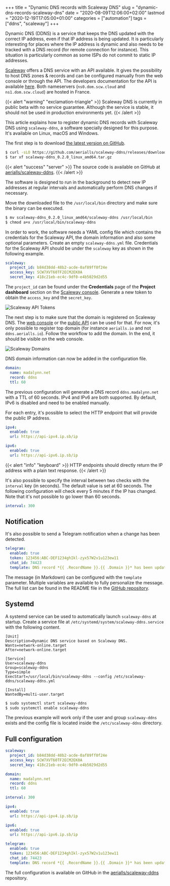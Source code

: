 +++
title = "Dynamic DNS records with Scaleway DNS"
slug = "dynamic-dns-records-scaleway-dns"
date = "2020-08-09T12:06:00+02:00"
lastmod = "2020-12-19T17:05:00+01:00"
categories = ["automation"]
tags = ["ddns", "scaleway"]
+++

Dynamic DNS (DDNS) is a service that keeps the DNS updated with the correct IP address, even if that IP address is being updated. It is particularly interesting for places where the IP address is dynamic and also needs to be tracked with a DNS record (for remote connection for instance). This situation is particularly common as some ISPs do not commit to static IP addresses.

[Scaleway](https://www.scaleway.com/) offers a DNS service with an API available. It gives the possibility to host DNS zones & records and can be configured manually from the web console or through the API. The developers documentation for the API is available [here](https://developers.scaleway.com/en/products/domain/api/). Both nameservers (`ns0.dom.scw.cloud` and `ns1.dom.scw.cloud`) are hosted in France.

{{< alert "warning" "exclamation-triangle" >}}
Scaleway DNS is currently in public beta with no service guarantee. Although the service is stable, it should not be used in production environments yet.
{{< /alert >}}

This article explains how to register dynamic DNS records with Scaleway DNS using `scaleway-ddns`, a software specially designed for this purpose. It's available on Linux, macOS and Windows.

The first step is to download [the latest version on GitHub](https://github.com/aerialls/scaleway-ddns/releases).

```bash
$ curl -sLO https://github.com/aerialls/scaleway-ddns/releases/download/v0.2.0/scaleway-ddns_0.2.0_linux_amd64.tar.gz
$ tar xf scaleway-ddns_0.2.0_linux_amd64.tar.gz
```

{{< alert "success" "server" >}}
The source code is available on GitHub at [aerialls/scaleway-ddns](https://github.com/aerialls/scaleway-ddns).
{{< /alert >}}

The software is designed to run in the background to detect new IP addresses at regular intervals and automatically perform DNS changes if necessary.

Move the downloaded file to the `/usr/local/bin` directory and make sure the binary can be executed.

```bash
$ mv scaleway-ddns_0.2.0_linux_amd64/scaleway-ddns /usr/local/bin
$ chmod a+x /usr/local/bin/scaleway-ddns
```

In order to work, the software needs a YAML config file which contains the credentials for the Scaleway API, the domain information and also some optional parameters. Create an empty `scaleway-ddns.yml` file. Credentials for the Scaleway API should be under the `scaleway` key as shown in the following example.

```yaml
scaleway:
  project_id: b84d38dd-48b2-acde-0af89ff0f24e
  access_key: SCW7XVT60TF2ECM2EK0A
  secret_key: 418c21eb-ec4c-9df0-e4b5029d2d55
```

The `project_id` can be found under the **Credentials** page of the **Project dashboard** section on the [Scaleway console](https://console.scaleway.com/project/credentials). Generate a new token to obtain the `access_key` and the `secret_key`.

![Scaleway API Tokens](/images/scaleway/api-tokens.png)

The next step is to make sure that the domain is registered on Scaleway DNS. The [web console](https://console.scaleway.com/domains/external) or the [public API](https://developers.scaleway.com/en/products/domain/api/) can be used for that. For now, it's only possible to register top domain (for instance `aerialls.io` and not `ddns.aerialls.io`). Follow the workflow to add the domain. In the end, it should be visible on the web console.

![Scaleway Domains](/images/scaleway/domains.png)

DNS domain information can now be added in the configuration file.

```yaml
domain:
  name: madalynn.net
  record: ddns
  ttl: 60
```

The previous configuration will generate a DNS record `ddns.madalynn.net` with a TTL of 60 seconds. IPv4 and IPv6 are both supported. By default, IPv6 is disabled and need to be enabled manually.

For each entry, it's possible to select the HTTP endpoint that will provide the public IP address.

```yaml
ipv4:
  enabled: true
  url: https://api-ipv4.ip.sb/ip

ipv6:
  enabled: true
  url: https://api-ipv6.ip.sb/ip
```

{{< alert "info" "keyboard" >}}
HTTP endpoints should directly return the IP address with a plain text response.
{{< /alert >}}

It's also possible to specify the interval between two checks with the `interval` key (in seconds). The default value is set at 60 seconds. The following configuration will check every 5 minutes if the IP has changed. Note that it's not possible to go lower than 60 seconds.

```yaml
interval: 300
```

## Notification

It's also possible to send a Telegram notification when a change has been detected.

```yaml
telegram:
  enabled: true
  token: 123456:ABC-DEF1234ghIkl-zyx57W2v1u123ew11
  chat_id: 74423
  template: DNS record *{{ .RecordName }}.{{ .Domain }}* has been updated
```

The message (in Markdown) can be configured with the `template` parameter. Multiple variables are available to fully personalize the message. The full list can be found in the README file in the [GitHub repository](https://github.com/aerialls/scaleway-ddns#telegram).

## Systemd

A systemd service can be used to automatically launch `scaleway-ddns` at startup. Create a service file at `/etc/systemd/system/scaleway-ddns.service` with the following content.

```text
[Unit]
Description=Dynamic DNS service based on Scaleway DNS.
Wants=network-online.target
After=network-online.target

[Service]
User=scaleway-ddns
Group=scaleway-ddns
Type=simple
ExecStart=/usr/local/bin/scaleway-ddns --config /etc/scaleway-ddns/scaleway-ddns.yml

[Install]
WantedBy=multi-user.target
```

```bash
$ sudo systemctl start scaleway-ddns
$ sudo systemctl enable scaleway-ddns
```

The previous example will work only if the user and group `scaleway-ddns` exists and the config file is located inside the `/etc/scaleway-ddns` directory.

## Full configuration

```yaml
scaleway:
  project_id: b84d38dd-48b2-acde-0af89ff0f24e
  access_key: SCW7XVT60TF2ECM2EK0A
  secret_key: 418c21eb-ec4c-9df0-e4b5029d2d55

domain:
  name: madalynn.net
  record: ddns
  ttl: 60

interval: 300

ipv4:
  enabled: true
  url: https://api-ipv4.ip.sb/ip

ipv6:
  enabled: true
  url: https://api-ipv6.ip.sb/ip

telegram:
  enabled: true
  token: 123456:ABC-DEF1234ghIkl-zyx57W2v1u123ew11
  chat_id: 74423
  template: DNS record *{{ .RecordName }}.{{ .Domain }}* has been updated
```

The full configuration is available on GitHub in the [aerialls/scaleway-ddns](https://github.com/aerialls/scaleway-ddns) repository.
